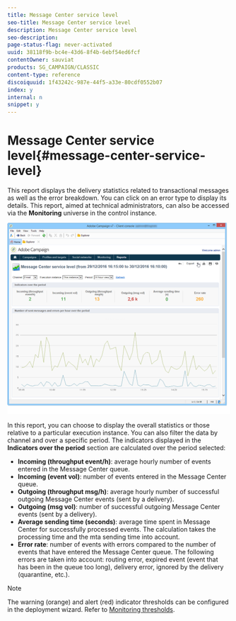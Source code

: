 ```yaml
---
title: Message Center service level
seo-title: Message Center service level
description: Message Center service level
seo-description: 
page-status-flag: never-activated
uuid: 38118f9b-bc4e-43d6-8f4b-6ebf54ed6fcf
contentOwner: sauviat
products: SG_CAMPAIGN/CLASSIC
content-type: reference
discoiquuid: 1f43242c-987e-44f5-a33e-80cdf0552b07
index: y
internal: n
snippet: y
---
```


# Message Center service level{#message-center-service-level}

This report displays the delivery statistics related to transactional messages as well as the error breakdown. You can click on an error type to display its details. This report, aimed at technical administrators, can also be accessed via the **Monitoring** universe in the control instance.

![](assets/mc_reports_1.png)

In this report, you can choose to display the overall statistics or those relative to a particular execution instance. You can also filter the data by channel and over a specific period. The indicators displayed in the **Indicators over the period** section are calculated over the period selected:

* **Incoming (throughput event/h)**: average hourly number of events entered in the Message Center queue.
* **Incoming (event vol)**: number of events entered in the Message Center queue.
* **Outgoing (throughput msg/h)**: average hourly number of successful outgoing Message Center events (sent by a delivery).
* **Outgoing (msg vol)**: number of successful outgoing Message Center events (sent by a delivery).
* **Average sending time (seconds)**: average time spent in Message Center for successfully processed events. The calculation takes the processing time and the mta sending time into account.
* **Error rate**: number of events with errors compared to the number of events that have entered the Message Center queue. The following errors are taken into account: routing error, expired event (event that has been in the queue too long), delivery error, ignored by the delivery (quarantine, etc.).

>[!NOTE]
>
>The warning (orange) and alert (red) indicator thresholds can be configured in the deployment wizard. Refer to [Monitoring thresholds](../../message-center/using/monitoring-thresholds.md).

